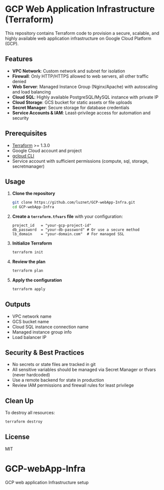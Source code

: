 # GCP Web Application Infrastructure (Terraform)

This repository contains Terraform code to provision a secure, scalable, and highly available web application infrastructure on Google Cloud Platform (GCP).

## Features
- **VPC Network**: Custom network and subnet for isolation
- **Firewall**: Only HTTP/HTTPS allowed to web servers, all other traffic denied
- **Web Server**: Managed Instance Group (Nginx/Apache) with autoscaling and load balancing
- **Cloud SQL**: Highly available PostgreSQL/MySQL instance with private IP
- **Cloud Storage**: GCS bucket for static assets or file uploads
- **Secret Manager**: Secure storage for database credentials
- **Service Accounts & IAM**: Least-privilege access for automation and security

## Prerequisites
- [Terraform](https://www.terraform.io/downloads.html) >= 1.3.0
- Google Cloud account and project
- [gcloud CLI](https://cloud.google.com/sdk/docs/install)
- Service account with sufficient permissions (compute, sql, storage, secretmanager)

## Usage
1. **Clone the repository**
	```bash
	git clone https://github.com/luznet/GCP-webApp-Infra.git
	cd GCP-webApp-Infra
	```
2. **Create a `terraform.tfvars` file** with your configuration:
	```hcl
	project_id   = "your-gcp-project-id"
	db_password  = "your-db-password" # Or use a secure method
	lb_domain    = "your-domain.com"  # For managed SSL
	```
3. **Initialize Terraform**
	```bash
	terraform init
	```
4. **Review the plan**
	```bash
	terraform plan
	```
5. **Apply the configuration**
	```bash
	terraform apply
	```

## Outputs
- VPC network name
- GCS bucket name
- Cloud SQL instance connection name
- Managed instance group info
- Load balancer IP

## Security & Best Practices
- No secrets or state files are tracked in git
- All sensitive variables should be managed via Secret Manager or tfvars (never hardcoded)
- Use a remote backend for state in production
- Review IAM permissions and firewall rules for least privilege

## Clean Up
To destroy all resources:
```bash
terraform destroy
```

## License
MIT
# GCP-webApp-Infra
GCP web application Infrastructure setup
